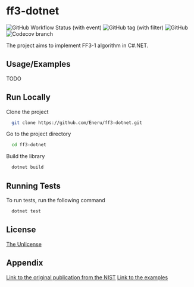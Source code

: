 # ff3-dotnet

![GitHub Workflow Status (with event)](https://img.shields.io/github/actions/workflow/status/Eneru/ff3-dotnet/main.yml) 
![GitHub tag (with filter)](https://img.shields.io/github/v/tag/Eneru/ff3-dotnet)
![GitHub](https://img.shields.io/github/license/Eneru/ff3-dotnet)
![Codecov branch](https://img.shields.io/codecov/c/gh/Eneru/ff3-dotnet/main)

The project aims to implement FF3-1 algorithm in C#.NET.  


## Usage/Examples

TODO


## Run Locally

Clone the project

```bash
  git clone https://github.com/Eneru/ff3-dotnet.git
```

Go to the project directory

```bash
  cd ff3-dotnet
```

Build the library

```bash
  dotnet build
```


## Running Tests

To run tests, run the following command

```bash
  dotnet test
```


## License

[The Unlicense](https://choosealicense.com/licenses/unlicense/)


## Appendix

[Link to the original publication from the NIST](https://nvlpubs.nist.gov/nistpubs/SpecialPublications/NIST.SP.800-38Gr1-draft.pdf)
[Link to the examples](https://csrc.nist.gov/CSRC/media/Projects/Cryptographic-Standards-and-Guidelines/documents/examples/FF3samples.pdf)